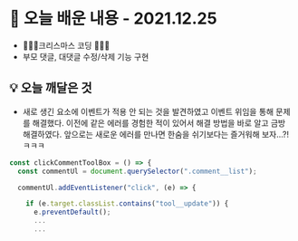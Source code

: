 # 📖 오늘 배운 내용 - 2021.12.25

- 🎅🏻🎄크리스마스 코딩 🎄🎅🏻
- 부모 댓글, 대댓글 수정/삭제 기능 구현

## 💡 오늘 깨달은 것

- 새로 생긴 요소에 이벤트가 적용 안 되는 것을 발견하였고 이벤트 위임을 통해 문제를 해결했다. 이전에 같은 에러를 경험한 적이 있어서 해결 방법을 바로 알고 금방 해결하였다. 앞으로는 새로운 에러를 만나면 한숨을 쉬기보다는 즐거워해 보자...?! ㅋㅋㅋ

```javascript
const clickCommentToolBox = () => {
  const commentUl = document.querySelector(".comment__list");

  commentUl.addEventListener("click", (e) => {

    if (e.target.classList.contains("tool__update")) {
      e.preventDefault();
      ...
      ...
```
